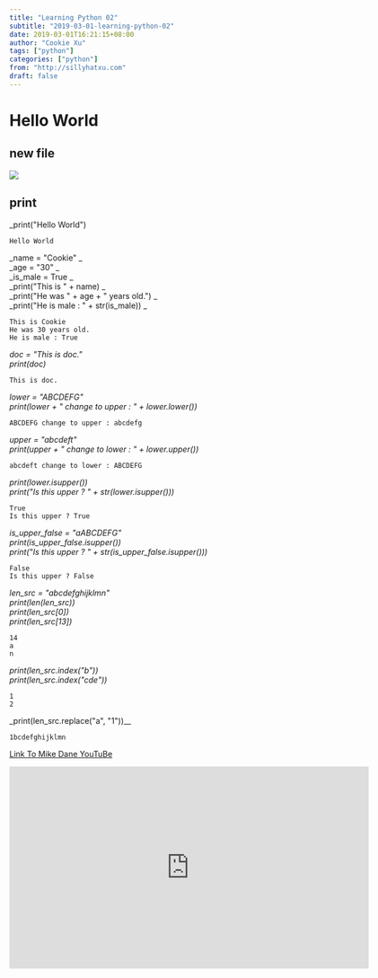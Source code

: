 ```yaml
---
title: "Learning Python 02"
subtitle: "2019-03-01-learning-python-02"
date: 2019-03-01T16:21:15+08:00
author: "Cookie Xu"
tags: ["python"]
categories: ["python"]
from: "http://sillyhatxu.com"
draft: false
---
```

# Hello World

## new file

![](https://lh3.googleusercontent.com/SbF9yeK1QoWyO-fp8z57FLd5cQqBG8kX2PAV7oooNN0ShNbhbF6-ylzY-OBimOL-3jJM8L9Xmui3MNIqOv8aZ2A5wBtKkbMCezpb8NaxdNmH2Xn7uHo1qk8Oax65gmcBlleSVoVZ7xkdGLdFR_Ix4rhHXBwnMocNo2rXqGb8ioF_Duzz35qMExCSXlfVujn0bh-7rw6njBZS02FRbaW-dhlOtb1eQKQqEwG4f-xpTTUZ3wVhUD6zAXED2oG3LjPjdATOgp3jIXt7Vc3IvFOXc1cl5lsVWldHsDHutFf_Raw2PMSNkkpquD3Z0Lg4XKQ88OhBtheRcQGoeeLNGLSlWzQTq5IV4sKBcn5aq6htjF3a2ncZ4f3_2nEoUQD_v1AGPRM6Hz0AtX520nPvj6ar3JpJPn6iHzvE2Hv3ShRvea5547M7DnzC_HFysyFiv7MXzrC0p_oGZ4LnP1Aw4TXec_Bbx-A5kFgPK-IrvVicCUncAMbiQ7cxh5u7dCd5YMaqSZKeoM9TJAqiq8MAo-NiELzXxE33QEUMmF6hETrSKFmDhEDWGriho7qruH-leLD0Pn-yP9aojwjrGyWYO1SqsHCtLopF63fe_G4fZx2_jRsdYDtS53s3w7YooyL3io71-zRQiCJuohdgfIle5blqxB_2CImpIZ8chjEVgAkG7Dfc4uhfYUC4QhXHK6BgyIrPMndPk5BneZd6FB4druEXz4t2=w750-h218-no)

## print

_print("Hello World")
```
Hello World
```
_name = "Cookie" _<br/>
_age = "30" _<br/>
_is_male = True _<br/>
_print("This is " + name) _<br/>
_print("He was " + age + " years old.") _<br/>
_print("He is male : " + str(is_male)) _<br/>
```
This is Cookie
He was 30 years old.
He is male : True
```
_doc = "This is doc."_<br/>
_print(doc)_<br/>
```
This is doc.
```
_lower = "ABCDEFG"_<br/>
_print(lower + " change to upper : " + lower.lower())_<br/>
```
ABCDEFG change to upper : abcdefg
```
_upper = "abcdeft"_<br/>
_print(upper + " change to lower : " + lower.upper())_<br/>
```
abcdeft change to lower : ABCDEFG
```
_print(lower.isupper())_<br/>
_print("Is this upper ? " + str(lower.isupper()))_<br/>
```
True
Is this upper ? True
```
_is_upper_false = "aABCDEFG"_<br/>
_print(is_upper_false.isupper())_<br/>
_print("Is this upper ? " + str(is_upper_false.isupper()))_<br/>
```
False
Is this upper ? False
```
_len_src = "abcdefghijklmn"_<br/>
_print(len(len_src))_<br/>
_print(len_src[0])_<br/>
_print(len_src[13])_<br/>
```
14
a
n
```
_print(len_src.index("b"))_<br/>
_print(len_src.index("cde"))_<br/>
```
1
2
```
_print(len_src.replace("a", "1"))__<br/>
```
1bcdefghijklmn
```

[Link To Mike Dane YouTuBe](https://www.youtube.com/watch?v=yuc3RQ5a6Jg&index=3&list=PLLAZ4kZ9dFpMMs5lskzBApYXn0bl7emsW)

<iframe id="ytplayer" type="text/html" width="640" height="360"
  src="https://www.youtube.com/embed/yuc3RQ5a6Jg?origin=https://www.youtube.com/watch?v=yuc3RQ5a6Jg&index=3&list=PLLAZ4kZ9dFpMMs5lskzBApYXn0bl7emsW"
  frameborder="0"></iframe>